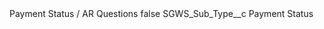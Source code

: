 <?xml version="1.0" encoding="UTF-8"?>
<CustomMetadata xmlns="http://soap.sforce.com/2006/04/metadata" xmlns:xsi="http://www.w3.org/2001/XMLSchema-instance" xmlns:xsd="http://www.w3.org/2001/XMLSchema">
    <label>Payment Status / AR Questions</label>
    <protected>false</protected>
    <values>
        <field>SGWS_Sub_Type__c</field>
        <value xsi:type="xsd:string">Payment Status</value>
    </values>
</CustomMetadata>

